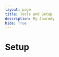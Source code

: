 ```yaml
--- 
layout: page
title: Tools and Setup 
description: My Journey
hide: True
--- 
```


<html lang="en">
<head>
    <meta charset="UTF-8">
    <meta name="viewport" content="width=device-width, initial-scale=1.0">
    <style>
    </style>

<body>
    <div>
        <h1>Setup<h1>
    </div>
</body>
</html>
